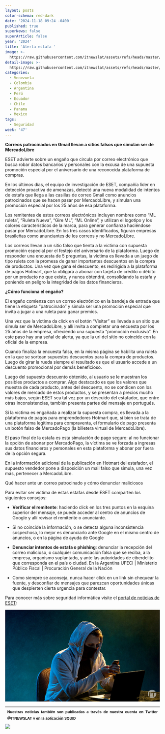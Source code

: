 ```yaml
---
layout: posts
color-schema: red-dark
date: '2024-11-18 09:24 -0400'
published: true
superNews: false
superArticle: false
year: '2024'
title: 'Alerta estafa '
image: >-
  https://raw.githubusercontent.com/itnewslat/assets/refs/heads/master/img/540x320/Estafador-digital-p.jpg
detail-image: >-
  https://raw.githubusercontent.com/itnewslat/assets/refs/heads/master/img/1024x680/Estafador-digital-g.jpg
categories:
  - Venezuela
  - Colombia
  - Argentina
  - Perú
  - Ecuador
  - Chile
  - Panama
  - Mexico
tags:
  - Seguridad
week: '47'
---
```

**Correos patrocinados en Gmail llevan a sitios falsos que simulan ser de MercadoLibre**

ESET advierte sobre un engaño que circula por correo electrónico que busca robar datos bancarios y personales con la excusa de una supuesta promoción especial por el aniversario de una reconocida plataforma de compras.

En los últimos días, el equipo de investigación de ESET, compañía líder en detección proactiva de amenazas, detectó una nueva modalidad de intentos de estafa que llega a las casillas de correo Gmail como anuncios patrocinados que se hacen pasar por MercadoLibre, y simulan una promoción especial por los 25 años de esa plataforma.

Los remitentes de estos correos electrónicos incluyen nombres como “ML ruleta”, “Ruleta Nueva”, “Gire ML”, “ML Online”, y utilizan el logotipo y los colores característicos de la marca, para generar confianza haciéndose pasar por MercadoLibre. En los tres casos identificados, figuran empresas brasileñas como anunciantes de los correos y no MercadoLibre.

Los correos llevan a un sitio falso que tienta a la víctima con supuesta promoción especial por el festejo del aniversario de la plataforma. Luego de responder una encuesta de 5 preguntas, la víctima es llevada a un juego de tipo ruleta con la promesa de ganar importantes descuentos en la compra de productos. Una vez que gana el descuento, es redirigida a la plataforma de pagos Hotmart, que la obligará a abonar con tarjeta de crédito o débito por un producto no que existe, y nunca obtendrá, consolidando la estafa y poniendo en peligro la integridad de los datos financieros.

**¿Cómo funciona el engaño?**

El engaño comienza con un correo electrónico en la bandeja de entrada que tiene la etiqueta “patrocinado” y simula ser una promoción especial que invita a jugar a una ruleta para ganar premios.

Una vez que la víctima da click en el botón “Visitar” es llevada a un sitio que simula ser de MercadoLibre, y allí invita a completar una encuesta por los 25 años de la empresa, ofreciendo una supuesta “promoción exclusiva”. En este paso hay una señal de alerta, ya que la url del sitio no coincide con la oficial de la empresa.

Cuando finaliza la encuesta falsa, en la misma página se habilita una ruleta en la que se sortean supuestos descuentos para la compra de productos. Luego de girar la rueda siempre el resultado es que el usuario accede a un descuento promocional por demás beneficioso.

Luego del supuesto descuento obtenido, al usuario se le muestran los posibles productos a comprar. Algo destacado es que los valores que muestra de cada producto, antes del descuento, no se condicen con los valores de mercado de estos productos, y se presentan a precios mucho más bajos, según ESET sea tal vez por un descuido del estafador, que entre otras inconsistencias, también presenta partes del mensaje en portugués.

Si la víctima es engañada a realizar la supuesta compra, es llevada a la plataforma de pagos para emprendedores Hotmart que, si bien se trata de una plataforma legítima para compraventa, el formulario de pago presenta un botón falso de MercadoPago (la billetera virtual de MercadoLibre).

El paso final de la estafa es esta simulación de pago seguro: al no funcionar la opción de abonar por MercadoPago, la víctima se ve forzada a ingresas sus datos financieros y personales en esta plataforma y abonar por fuera de la opción segura.

En la información adicional de la publicación en Hotmart del estafador, el supuesto vendedor pone a disposición un mail falso que simula, una vez más, pertenecer a MercadoLibre.

Qué hacer ante un correo patrocinado y cómo denunciar maliciosos

Para evitar ser víctima de estas estafas desde ESET comparten los siguientes consejos:

- **Verificar el remitente**: haciendo click en los tres puntos en la esquina superior del mensaje, se puede acceder al centro de anuncios de Google y allí revisar el remitente o anunciante.

- Si no coincide la información, o se detecta alguna inconsistencia sospechosa, lo mejor es denunciarlo ante Google en el mismo centro de anuncios, o en la página de ayuda de Google

- **Denunciar intentos de estafa o phishing**: denunciar la recepción del correo malicioso, o cualquier comunicación falsa que se reciba, a la empresa, organismo suplantado, y ante las autoridades de ciberdelito que corresponda en el país o ciudad. En la Argentina UFECI | Ministerio Público Fiscal | Procuración General de la Nación

- Como siempre se aconseja, nunca hacer click en un link sin chequear la fuente, y desconfiar de mensajes que parezcan oportunidades únicas que despierten cierta urgencia para contestar.

Para conocer más sobre seguridad informática visite el [portal de noticias de ESET](https://www.welivesecurity.com/es/estafas-enganos/alerta-fraude-correos-patrocinados-gmail-sitio-falso-imita-mercadolibre): 

![](https://raw.githubusercontent.com/itnewslat/assets/refs/heads/master/img/540x320/Estafador-digital-p.jpg)

<table style="height: 42px;" width="569">
<tbody>
<tr>
<td style="text-align: justify;"><sub><strong>Nuestras noticias también son publicadas a través de nuestra cuenta en Twitter <a href="https://twitter.com/itnewslat?lang=es">@ITNEWSLAT</a> y en la aplicación <a href="https://squidapp.co/en/">SQUID</a></strong></sub></td>
</tr>
</tbody>
</table>

<img src="https://tracker.metricool.com/c3po.jpg?hash=56f88a41e39ab42c063cc51676587a04"/>
